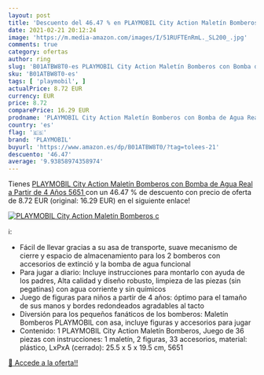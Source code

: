```yaml
---
layout: post
title: 'Descuento del 46.47 % en PLAYMOBIL City Action Maletín Bomberos c'
date: 2021-02-21 20:12:24
image: 'https://m.media-amazon.com/images/I/51RUFTEnRmL._SL200_.jpg'
comments: true
category: ofertas
author: ring
slug: 'B01ATBW8T0-es PLAYMOBIL City Action Maletín Bomberos con Bomba de Agua...'
sku: 'B01ATBW8T0-es'
tags: [ 'playmobil', ]
actualPrice: 8.72 EUR
currency: EUR
price: 8.72
comparePrice: 16.29 EUR
prodname: 'PLAYMOBIL City Action Maletín Bomberos con Bomba de Agua Real  a Partir de 4 Años  5651 '
country: 'es'
flag: '🇪🇸'
brand: 'PLAYMOBIL'
buyurl: 'https://www.amazon.es/dp/B01ATBW8T0/?tag=tolees-21'
descuento: '46.47'
average: '9.93858974358974'
---
```


Tienes [PLAYMOBIL City Action Maletín Bomberos con Bomba de Agua Real  a Partir de 4 Años  5651 ](https://www.amazon.es/dp/B01ATBW8T0/?tag=tolees-21) con un 46.47 % de descuento con precio de oferta de 8.72 EUR (original: 16.29 EUR) en el siguiente enlace!

[![PLAYMOBIL City Action Maletín Bomberos c](https://m.media-amazon.com/images/I/51RUFTEnRmL._SL200_.jpg)](https://www.amazon.es/dp/B01ATBW8T0/?tag=tolees-21)

ℹ️:

- Fácil de llevar gracias a su asa de transporte, suave mecanismo de cierre y espacio de almacenamiento para los 2 bomberos con accesorios de extinció y la bomba de agua funcional
- Para jugar a diario: Incluye instrucciones para montarlo con ayuda de los padres, Alta calidad y diseño robusto, limpieza de las piezas (sin pegatinas) con agua corriente y sin químicos
- Juego de figuras para niños a partir de 4 años: óptimo para el tamaño de sus manos y bordes redondeados agradables al tacto
- Diversión para los pequeños fanáticos de los bomberos: Maletín Bomberos PLAYMOBIL con asa, incluye figuras y accesorios para jugar
- Contenido: 1 PLAYMOBIL City Action Maletín Bomberos, Juego de 36 piezas con instrucciones: 1 maletín, 2 figuras, 33 accesorios, material: plástico, LxPxA (cerrado): 25.5 x 5 x 19.5 cm, 5651

[🛒 Accede a la oferta!!](https://www.amazon.es/dp/B01ATBW8T0/?tag=tolees-21)
